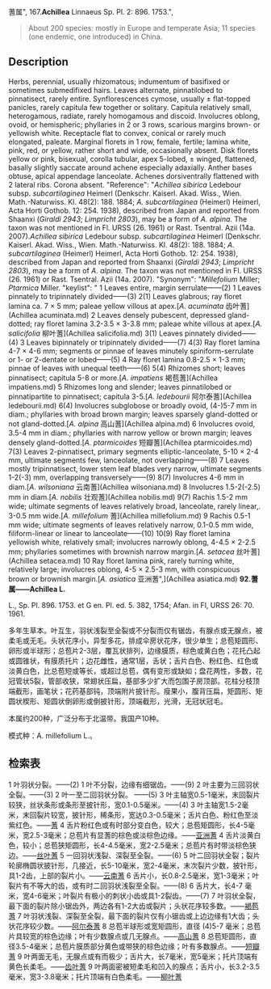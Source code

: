 蓍属",
167.**Achillea** Linnaeus Sp. Pl. 2: 896. 1753.",

> About 200 species: mostly in Europe and temperate Asia; 11 species (one endemic, one introduced) in China.

## Description
Herbs, perennial, usually rhizomatous; indumentum of basifixed or sometimes submedifixed hairs. Leaves alternate, pinnatilobed to pinnatisect, rarely entire. Synflorescences cymose, usually ± flat-topped panicles, rarely capitula few together or solitary. Capitula relatively small, heterogamous, radiate, rarely homogamous and discoid. Involucres oblong, ovoid, or hemispheric; phyllaries in 2 or 3 rows, scarious margins brown- or yellowish white. Receptacle flat to convex, conical or rarely much elongated, paleate. Marginal florets in 1 row, female, fertile; lamina white, pink, red, or yellow, rather short and wide, occasionally absent. Disk florets yellow or pink, bisexual, corolla tubular, apex 5-lobed, ± winged, flattened, basally slightly saccate around achene especially adaxially. Anther bases obtuse, apical appendage lanceolate. Achenes dorsiventrally flattened with 2 lateral ribs. Corona absent.
  "Reference": "*Achillea sibirica* Ledebour subsp. *subcartilaginea* Heimerl (Denkschr. Kaiserl. Akad. Wiss., Wien. Math.-Naturwiss. Kl. 48(2): 188. 1884; *A. subcartilaginea* (Heimerl) Heimerl, Acta Horti Gothob. 12: 254. 1938), described from Japan and reported from Shaanxi (*Giraldi 2943*; *Limpricht 2803*), may be a form of *A. alpina*. The taxon was not mentioned in Fl. URSS (26. 1961) or Rast. Tsentral. Azii (14a. 2007).*Achillea sibirica* Ledebour subsp. *subcartilaginea* Heimerl (Denkschr. Kaiserl. Akad. Wiss., Wien. Math.-Naturwiss. Kl. 48(2): 188. 1884; *A. subcartilaginea* (Heimerl) Heimerl, Acta Horti Gothob. 12: 254. 1938), described from Japan and reported from Shaanxi (*Giraldi 2943*; *Limpricht 2803*), may be a form of *A. alpina*. The taxon was not mentioned in Fl. URSS (26. 1961) or Rast. Tsentral. Azii (14a. 2007).
  "Synonym": "*Millefolium* Miller; *Ptarmica* Miller.
  "keylist": "
1 Leaves entire, margin serrulate——(2)
1 Leaves pinnately to tripinnately divided——(3)
2(1) Leaves glabrous; ray floret lamina ca. 7 × 5 mm; paleae yellow villous at apex.[*A. acuminata* 齿叶蓍](Achillea acuminata.md)
2 Leaves densely pubescent, depressed gland-dotted; ray floret lamina 3.2-3.5 × 3-3.8 mm; paleae white villous at apex.[*A. salicifolia* 柳叶蓍](Achillea salicifolia.md)
3(1) Leaves pinnately divided——(4)
3 Leaves bipinnately or tripinnately divided——(7)
4(3) Ray floret lamina 4-7 × 4-6 mm; segments or pinnae of leaves minutely spiniform-serrulate or 1- or 2-dentate or lobed——(5)
4 Ray floret lamina 0.8-2.5 × 1-3 mm; pinnae of leaves with unequal teeth——(6)
5(4) Rhizomes short; leaves pinnatisect; capitula 5-8 or more.[*A. impatiens* 褐苞蓍](Achillea impatiens.md)
5 Rhizomes long and slender; leaves pinnatilobed or pinnatipartite to pinnatisect; capitula 3-5.[*A. ledebourii* 阿尔泰蓍](Achillea ledebourii.md)
6(4) Involucres subglobose or broadly ovoid, (4-)5-7 mm in diam.; phyllaries with broad brown margin; leaves sparsely gland-dotted or not gland-dotted.[*A. alpina* 高山蓍](Achillea alpina.md)
6 Involucres ovoid, 3.5-4 mm in diam.; phyllaries with narrow yellow or brown margin; leaves densely gland-dotted.[*A. ptarmicoides* 短瓣蓍](Achillea ptarmicoides.md)
7(3) Leaves 2-pinnatisect, primary segments elliptic-lanceolate, 5-10 × 2-4 mm, ultimate segments few, lanceolate, not overlapping——(8)
7 Leaves mostly tripinnatisect, lower stem leaf blades very narrow, ultimate segments 1-2(-3) mm, overlapping transversely——(9)
8(7) Involucres 4-6 mm in diam.[*A. wilsoniana* 云南蓍](Achillea wilsoniana.md)
8 Involucres 1.5-2(-2.5) mm in diam.[*A. nobilis* 壮观蓍](Achillea nobilis.md)
9(7) Rachis 1.5-2 mm wide; ultimate segments of leaves relatively broad, lanceolate, rarely linear,. 3-0.5 mm wide.[*A. millefolium* 蓍](Achillea millefolium.md)
9 Rachis 0.5-1 mm wide; ultimate segments of leaves relatively narrow, 0.1-0.5 mm wide, filiform-linear or linear to lanceolate——(10)
10(9) Ray floret lamina yellowish white, relatively small; involucres narrowly oblong, 4-4.5 × 2-2.5 mm; phyllaries sometimes with brownish narrow margin.[*A. setacea* 丝叶蓍](Achillea setacea.md)
10 Ray floret lamina pink, rarely turning white, relatively large; involucres oblong, 4-5 × 2.5-3 mm, with conspicuous brown or brownish margin.[*A. asiatica* 亚洲蓍",](Achillea asiatica.md)
**92.蓍属——Achillea L.**

L., Sp. Pl. 896. 1753. et G en. Pl. ed. 5. 382, 1754; Afan. in Fl, URSS 26: 70. 1961.

多年生草本。叶互生，羽状浅裂至全裂或不分裂而仅有锯齿，有腺点或无腺点，被柔毛或无毛。头状花序小，异型多花，排成伞房状花序，很少单生；总苞矩圆形、卵形或半球形；总苞片2-3层，覆瓦状排列，边缘膜质，棕色或黄白色；花托凸起或圆锥状，有膜质托片；边花雌性，通常1层，舌状；舌片白色、粉红色、红色或淡黄白色，比总苞短或等长，或超过总苞，偶有变形或缺如；盘花两性，多数，花冠管状5裂，管部收狭，常翅状压扁，基部多少扩大而包围子房顶部。花柱分枝顶端截形，画笔状；花药基部钝，顶端附片披针形。瘦果小，腹背压扁，矩圆形、矩圆状楔形、矩圆状倒卵形或倒披针形，顶端截形，光滑，无冠状冠毛。

本属约200种，广泛分布于北温带。我国产10种。

模式种：A. millefolium L.。

## 检索表

1 叶羽状分裂。——(2)
1 叶不分裂，边缘有细锯齿。——(9)
2 叶主要为三回羽状全裂。——(3)
2 叶一至二回羽状分裂。 ——(5)
3 叶主轴宽0.5-1毫米，末回裂片较狭，丝状条形或条形至披针形，宽0.1-0.5毫米。——(4)
3 叶主轴宽1.5-2毫米，末回裂片较宽，披针形，稀条形，宽达0.3-0.5毫米；舌片白色、粉红色至淡紫红色。——[蓍](Achillea%20millefolium.md)
4 舌片粉红色或有时部分变白色，较大；总苞矩圆形，长4-5毫米，宽2.5-3毫米；总苞片有显蓍的棕色或淡棕色边缘。——[亚洲蓍](Achillea%20asiatica.md)
4 舌片淡黄白色，较小；总苞狭矩圆形，长4-4.5毫米，宽2-2.5毫米；总苞片有时带淡棕色狭边。——[丝叶蓍](Achillea%20setacea.md)
5 一回羽状浅裂、深裂至全裂。——(6)
5 叶二回羽状全裂；裂片轮廓椭圆状披针形，几接近，长5-10毫米，宽2-4毫米，末次裂片少数，披针形，具1-2齿，上部的裂片小。——[云南蓍](Achillea%20wilsoniana.md)
6 舌片小，长0.8-2.5毫米，宽1-3毫米；叶裂片有不等大的齿，或有时二回羽状浅裂至全裂。——(8)
6 舌片大，长4-7 毫米，宽4-6毫米；叶裂片有极小的刺状小齿或具1-2裂齿。——(7)
7 叶羽状全裂，最下面的裂片除小锯齿外，两边各有1-2大齿或裂片；头状花序较多数。——[褐苞蓍](Achillea%20impatiens.md)
7 叶羽状浅裂、深裂至全裂，最下面的裂片仅有小锯齿或上边边缘有1大齿；头状花序较少数。——[阿尔泰蓍](Achillea%20ledebouri.md)
8 总苞半球形或宽矩圆形，直径 (4)5-7 毫米；总苞片具较宽的棕色边缘；叶有少数腺点或几无腺点。——[高山蓍](Achillea%20alpina.md)
8 总苞矩圆形，直径3.5-4毫米；总苞片膜质部分黄色或带狭的棕色边缘；叶有多数腺点。——[短瓣蓍](Achillea%20ptarmicoides.md)
9 叶两面无毛，无腺点或有而极少；舌片大，长7毫米，宽5毫米；托片顶端有黄色长柔毛。——[齿叶蓍](Achillea%20acuminata.md)
9 叶两面密被短柔毛和凹入的腺点；舌片小，长3.2-3.5毫米，宽3-3.8毫米；托片顶端有白色柔毛。——[柳叶蓍](Achillea%20salicifolia.md)

